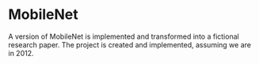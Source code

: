 # MobileNet

A version of MobileNet is implemented and transformed into a fictional research paper. The project is created and implemented, assuming we are in 2012.
